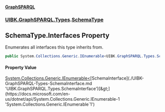 #### [GraphSPARQL](./index.md 'index')
### [UIBK.GraphSPARQL.Types](./UIBK-GraphSPARQL-Types.md 'UIBK.GraphSPARQL.Types').[SchemaType](./UIBK-GraphSPARQL-Types-SchemaType.md 'UIBK.GraphSPARQL.Types.SchemaType')
## SchemaType.Interfaces Property
Enumerates all interfaces this type inherits from.  
```csharp
public System.Collections.Generic.IEnumerable<UIBK.GraphSPARQL.Types.SchemaInterface> Interfaces { get; }
```
#### Property Value
[System.Collections.Generic.IEnumerable&lt;](https://docs.microsoft.com/en-us/dotnet/api/System.Collections.Generic.IEnumerable-1 'System.Collections.Generic.IEnumerable`1')[SchemaInterface](./UIBK-GraphSPARQL-Types-SchemaInterface.md 'UIBK.GraphSPARQL.Types.SchemaInterface')[&gt;](https://docs.microsoft.com/en-us/dotnet/api/System.Collections.Generic.IEnumerable-1 'System.Collections.Generic.IEnumerable`1')  
